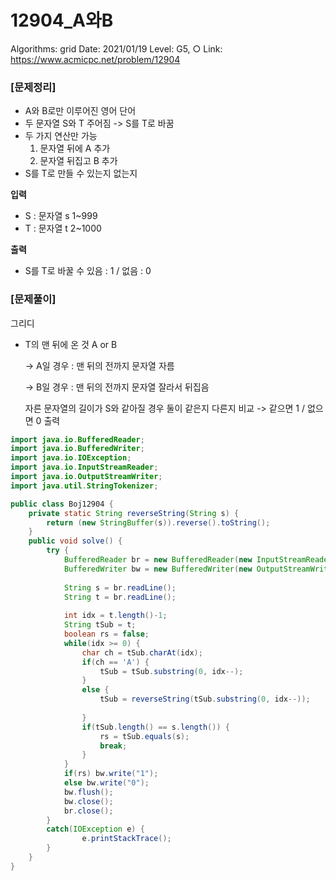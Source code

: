 # 12904_A와B

Algorithms: grid
Date: 2021/01/19
Level: G5, ○
Link: https://www.acmicpc.net/problem/12904

### [문제정리]

- A와 B로만 이루어진 영어 단어
- 두 문자열 S와 T 주어짐 -> S를 T로 바꿈
- 두 가지 연산만 가능
    1.  문자열 뒤에 A 추가
    2. 문자열 뒤집고 B 추가
- S를 T로 만들 수 있는지 없는지

**입력**

- S : 문자열 s 1~999
- T : 문자열 t 2~1000

**출력**

- S를 T로 바꿀 수 있음 : 1 / 없음 : 0

### [문제풀이]

그리디

- T의 맨 뒤에 온 것 A or B

    -> A일 경우 : 맨 뒤의 전까지 문자열 자름

    -> B일 경우 : 맨 뒤의 전까지 문자열 잘라서 뒤집음

    자른 문자열의 길이가 S와 같아질 경우 둘이 같은지 다른지 비교 -> 같으면 1 / 없으면 0 출력

```java
import java.io.BufferedReader;
import java.io.BufferedWriter;
import java.io.IOException;
import java.io.InputStreamReader;
import java.io.OutputStreamWriter;
import java.util.StringTokenizer;

public class Boj12904 {	
	private static String reverseString(String s) {
		return (new StringBuffer(s)).reverse().toString();
	}
	public void solve() {
		try {
			BufferedReader br = new BufferedReader(new InputStreamReader(System.in));
			BufferedWriter bw = new BufferedWriter(new OutputStreamWriter(System.out));
			
			String s = br.readLine();
			String t = br.readLine();
		
			int idx = t.length()-1;
			String tSub = t;
			boolean rs = false;
			while(idx >= 0) {
				char ch = tSub.charAt(idx);
				if(ch == 'A') {
					tSub = tSub.substring(0, idx--);
				}
				else {
					tSub = reverseString(tSub.substring(0, idx--));
					
				}
				if(tSub.length() == s.length()) {
					rs = tSub.equals(s);
					break;
				}
			}
			if(rs) bw.write("1"); 
			else bw.write("0");
			bw.flush();
			bw.close();
			br.close();
		}
		catch(IOException e) {
				e.printStackTrace();
		}
	}
}
```